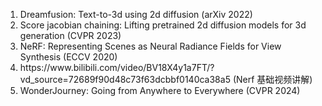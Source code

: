 <ol>
<li> Dreamfusion: Text-to-3d using 2d diffusion (arXiv 2022)
<li> Score jacobian chaining: Lifting pretrained 2d diffusion models for 3d generation (CVPR 2023)
<li> NeRF: Representing Scenes as Neural Radiance Fields for View Synthesis (ECCV 2020)
<li> https://www.bilibili.com/video/BV18X4y1a7FT/?vd_source=72689f90d48c73f63dcbbf0140ca38a5 (Nerf 基础视频讲解)
<li> WonderJourney: Going from Anywhere to Everywhere (CVPR 2024)
</ol>


